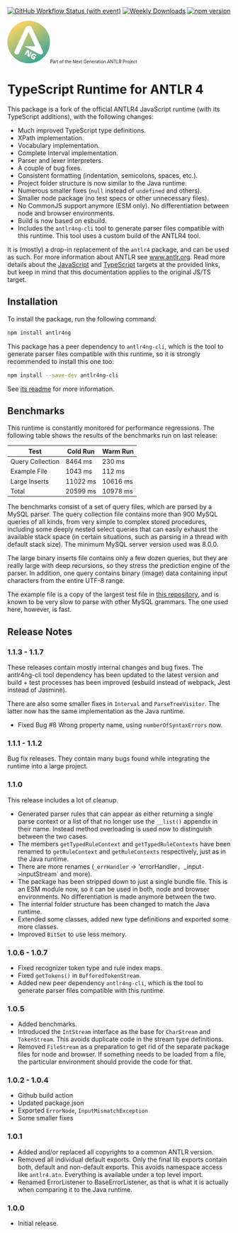 [![GitHub Workflow Status (with event)](https://img.shields.io/github/actions/workflow/status/mike-lischke/antlr4ng/nodejs.yml?style=for-the-badge&logo=github)](https://github.com/mike-lischke/antlr4ng/actions/workflows/nodejs.yml)
[![Weekly Downloads](https://img.shields.io/npm/dw/antlr4ng?style=for-the-badge&color=blue)](https://www.npmjs.com/package/antlr4ng)
[![npm version](https://img.shields.io/npm/v/antlr4ng?style=for-the-badge&color=yellow)](https://www.npmjs.com/package/antlr4ng)

<img src="https://raw.githubusercontent.com/mike-lischke/mike-lischke/master/images/ANTLRng2.svg" title="ANTLR Next Generation" alt="ANTLRng" width="96" height="96"/><label style="font-size: 70%">Part of the Next Generation ANTLR Project</label>

# TypeScript Runtime for ANTLR 4

This package is a fork of the official ANTLR4 JavaScript runtime (with its TypeScript additions), with the following changes:

- Much improved TypeScript type definitions.
- XPath implementation.
- Vocabulary implementation.
- Complete Interval implementation.
- Parser and lexer interpreters.
- A couple of bug fixes.
- Consistent formatting (indentation, semicolons, spaces, etc.).
- Project folder structure is now similar to the Java runtime.
- Numerous smaller fixes (`null` instead of `undefined` and others).
- Smaller node package (no test specs or other unnecessary files).
- No CommonJS support anymore (ESM only). No differentiation between node and browser environments.
- Build is now based on esbuild.
- Includes the `antlr4ng-cli` tool to generate parser files compatible with this runtime. This tool uses a custom build of the ANTLR4 tool.

It is (mostly) a drop-in replacement of the `antlr4` package, and can be used as such. For more information about ANTLR see www.antlr.org. Read more details about the [JavaScript](https://github.com/antlr/antlr4/blob/master/doc/javascript-target.md) and [TypeScript](https://github.com/antlr/antlr4/blob/master/doc/typescript-target.md) targets at the provided links, but keep in mind that this documentation applies to the original JS/TS target.

## Installation

To install the package, run the following command:

```bash
npm install antlr4ng
```

This package has a peer dependency to `antlr4ng-cli`, which is the tool to generate parser files compatible with this runtime, so it is strongly recommended to install this one too:

```bash
npm install --save-dev antlr4ng-cli
```
See [its readme](./cli/ReadMe.md) for more information.

## Benchmarks

This runtime is constantly monitored for performance regressions. The following table shows the results of the benchmarks run on last release:

| Test | Cold Run | Warm Run|
| ---- | -------- | ------- |
| Query Collection| 8464 ms | 230 ms |
| Example File | 1043 ms | 112 ms |
| Large Inserts | 11022 ms | 10616 ms |
| Total | 20599 ms | 10978 ms |

The benchmarks consist of a set of query files, which are parsed by a MySQL parser. The query collection file contains more than 900 MySQL queries of all kinds, from very simple to complex stored procedures, including some deeply nested select queries that can easily exhaust the available stack space (in certain situations, such as parsing in a thread with default stack size). The minimum MySQL server version used was 8.0.0.

The large binary inserts file contains only a few dozen queries, but they are really large with deep recursions, so they stress the prediction engine of the parser. In addition, one query contains binary (image) data containing input characters from the entire UTF-8 range.

The example file is a copy of the largest test file in [this repository](https://github.com/antlr/grammars-v4/tree/master/sql/mysql/Positive-Technologies/examples), and is known to be very slow to parse with other MySQL grammars. The one used here, however, is fast.

## Release Notes

### 1.1.3 - 1.1.7

These releases contain mostly internal changes and bug fixes. The antlr4ng-cli tool dependency has been updated to the latest version and build + test processes has been improved (esbuild instead of webpack, Jest instead of Jasmine).

There are also some smaller fixes in `Interval` and `ParseTreeVisitor`. The latter now has the same implementation as the Java runtime.

- Fixed Bug #8 Wrong property name, using `numberOfSyntaxErrors` now.

### 1.1.1 - 1.1.2

Bug fix releases. They contain many bugs found while integrating the runtime into a large project.

### 1.1.0

This release includes a lot of cleanup.

- Generated parser rules that can appear as either returning a single parse context or a list of that no longer use the `__list()` appendix in their name. Instead method overloading is used now to distinguish between the two cases.
- The members `getTypedRuleContext` and `getTypedRuleContexts` have been renamed to `getRuleContext` and `getRuleContexts` respectively, just as in the Java runtime.
- There are more renames (`_errHandler` -> 'errorHandler`, `_input` -> `inputStream` and more).
- The package has been stripped down to just a single bundle file. This is an ESM module now, so it can be used in both, node and browser environments. No differentiation is made anymore between the two.
- The internal folder structure has been changed to match the Java runtime.
- Extended some classes, added new type definitions and exported some more classes.
- Improved `BitSet` to use less memory.

### 1.0.6 - 1.0.7

- Fixed recognizer token type and rule index maps.
- Fixed `getTokens()` in `BufferedTokenStream`.
- Added new peer dependency `antlr4ng-cli`, which is the tool to generate parser files compatible with this runtime.

### 1.0.5

- Added benchmarks.
- Introduced the `IntStream` interface as the base for `CharStream` and `TokenStream`. This avoids duplicate code in the stream type definitions.
- Removed `FileStream` as a preparation to get rid of the separate package files for node and browser. If something needs to be loaded from a file, the particular environment should provide the code for that.

### 1.0.2 - 1.0.4

- Github build action
- Updated package.json
- Exported `ErrorNode`, `InputMismatchException`
- Some smaller fixes

### 1.0.1

- Added and/or replaced all copyrights to a common ANTLR version.
- Removed all individual default exports. Only the final lib exports contain both, default and non-default exports. This avoids namespace access like `antlr4.atn`. Everything is available under a top level import.
- Renamed ErrorListener to BaseErrorListener, as that is what it is actually when comparing it to the Java runtime.

### 1.0.0

- Initial release.

